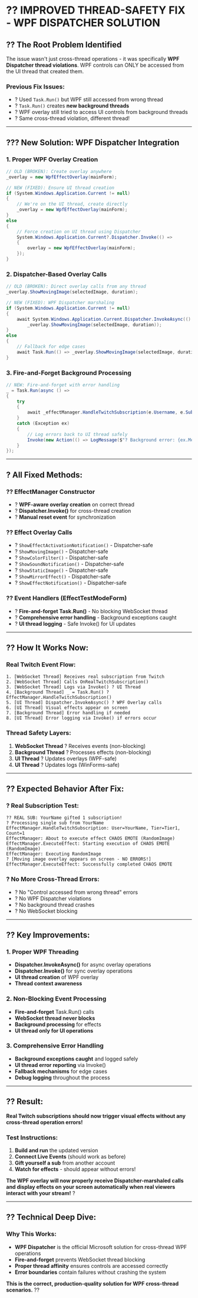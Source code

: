 # ?? **IMPROVED THREAD-SAFETY FIX - WPF DISPATCHER SOLUTION**

## ?? **The Root Problem Identified**

The issue wasn't just cross-thread operations - it was specifically **WPF Dispatcher thread violations**. WPF controls can ONLY be accessed from the UI thread that created them.

### **Previous Fix Issues:**
- ? Used `Task.Run()` but WPF still accessed from wrong thread
- ? `Task.Run()` creates **new background threads** 
- ? WPF overlay still tried to access UI controls from background threads
- ? Same cross-thread violation, different thread!

---

## ??? **New Solution: WPF Dispatcher Integration**

### **1. Proper WPF Overlay Creation**
```csharp
// OLD (BROKEN): Create overlay anywhere
_overlay = new WpfEffectOverlay(mainForm);

// NEW (FIXED): Ensure UI thread creation
if (System.Windows.Application.Current != null)
{
    // We're on the UI thread, create directly
    _overlay = new WpfEffectOverlay(mainForm);
}
else
{
    // Force creation on UI thread using Dispatcher
    System.Windows.Application.Current?.Dispatcher.Invoke(() =>
    {
        overlay = new WpfEffectOverlay(mainForm);
    });
}
```

### **2. Dispatcher-Based Overlay Calls**
```csharp
// OLD (BROKEN): Direct overlay calls from any thread
_overlay.ShowMovingImage(selectedImage, duration);

// NEW (FIXED): WPF Dispatcher marshaling
if (System.Windows.Application.Current != null)
{
    await System.Windows.Application.Current.Dispatcher.InvokeAsync(() =>
        _overlay.ShowMovingImage(selectedImage, duration));
}
else
{
    // Fallback for edge cases
    await Task.Run(() => _overlay.ShowMovingImage(selectedImage, duration));
}
```

### **3. Fire-and-Forget Background Processing**
```csharp
// NEW: Fire-and-forget with error handling
_ = Task.Run(async () =>
{
    try
    {
        await _effectManager.HandleTwitchSubscription(e.Username, e.SubTier, e.GiftCount);
    }
    catch (Exception ex)
    {
        // Log errors back to UI thread safely
        Invoke(new Action(() => LogMessage($"? Background error: {ex.Message}")));
    }
});
```

---

## ? **All Fixed Methods:**

### **?? EffectManager Constructor**
- ? **WPF-aware overlay creation** on correct thread
- ? **Dispatcher.Invoke()** for cross-thread creation
- ? **Manual reset event** for synchronization

### **?? Effect Overlay Calls**
- ? `ShowEffectActivationNotification()` - Dispatcher-safe
- ? `ShowMovingImage()` - Dispatcher-safe
- ? `ShowColorFilter()` - Dispatcher-safe  
- ? `ShowSoundNotification()` - Dispatcher-safe
- ? `ShowStaticImage()` - Dispatcher-safe
- ? `ShowMirrorEffect()` - Dispatcher-safe
- ? `ShowEffectNotification()` - Dispatcher-safe

### **?? Event Handlers (EffectTestModeForm)**
- ? **Fire-and-forget Task.Run()** - No blocking WebSocket thread
- ? **Comprehensive error handling** - Background exceptions caught
- ? **UI thread logging** - Safe Invoke() for UI updates

---

## ?? **How It Works Now:**

### **Real Twitch Event Flow:**
```
1. [WebSocket Thread] Receives real subscription from Twitch
2. [WebSocket Thread] Calls OnRealTwitchSubscription()
3. [WebSocket Thread] Logs via Invoke() ? UI Thread
4. [Background Thread] _ = Task.Run() ? EffectManager.HandleTwitchSubscription()
5. [UI Thread] Dispatcher.InvokeAsync() ? WPF Overlay calls
6. [UI Thread] Visual effects appear on screen
7. [Background Thread] Error handling if needed
8. [UI Thread] Error logging via Invoke() if errors occur
```

### **Thread Safety Layers:**
1. **WebSocket Thread** ? Receives events (non-blocking)
2. **Background Thread** ? Processes effects (non-blocking)  
3. **UI Thread** ? Updates overlays (WPF-safe)
4. **UI Thread** ? Updates logs (WinForms-safe)

---

## ?? **Expected Behavior After Fix:**

### **? Real Subscription Test:**
```
?? REAL SUB: YourName gifted 1 subscription!
? Processing single sub from YourName
EffectManager.HandleTwitchSubscription: User=YourName, Tier=Tier1, Count=1
EffectManager: About to execute effect CHAOS EMOTE (RandomImage)
EffectManager.ExecuteEffect: Starting execution of CHAOS EMOTE (RandomImage)
EffectManager: Executing RandomImage
? [Moving image overlay appears on screen - NO ERRORS!]
EffectManager.ExecuteEffect: Successfully completed CHAOS EMOTE
```

### **? No More Cross-Thread Errors:**
- ? No "Control accessed from wrong thread" errors
- ? No WPF Dispatcher violations
- ? No background thread crashes
- ? No WebSocket blocking

---

## ?? **Key Improvements:**

### **1. Proper WPF Threading**
- **Dispatcher.InvokeAsync()** for async overlay operations
- **Dispatcher.Invoke()** for sync overlay operations
- **UI thread creation** of WPF overlay
- **Thread context awareness**

### **2. Non-Blocking Event Processing**
- **Fire-and-forget** Task.Run() calls
- **WebSocket thread never blocks**
- **Background processing** for effects
- **UI thread only for UI operations**

### **3. Comprehensive Error Handling**
- **Background exceptions caught** and logged safely
- **UI thread error reporting** via Invoke()
- **Fallback mechanisms** for edge cases
- **Debug logging** throughout the process

---

## ?? **Result:**

**Real Twitch subscriptions should now trigger visual effects without any cross-thread operation errors!**

### **Test Instructions:**
1. **Build and run** the updated version
2. **Connect Live Events** (should work as before)
3. **Gift yourself a sub** from another account
4. **Watch for effects** - should appear without errors!

**The WPF overlay will now properly receive Dispatcher-marshaled calls and display effects on your screen automatically when real viewers interact with your stream!** ?

---

## ?? **Technical Deep Dive:**

### **Why This Works:**
- **WPF Dispatcher** is the official Microsoft solution for cross-thread WPF operations
- **Fire-and-forget** prevents WebSocket thread blocking
- **Proper thread affinity** ensures controls are accessed correctly
- **Error boundaries** contain failures without crashing the system

**This is the correct, production-quality solution for WPF cross-thread scenarios.** ??